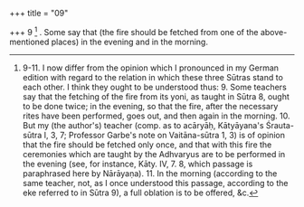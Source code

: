 +++
title = "09"

+++
9 [^5] . Some say that (the fire should be fetched from one of the above-mentioned places) in the evening and in the morning.


[^5]:  9-11. I now differ from the opinion which I pronounced in my German edition with regard to the relation in which these three Sūtras stand to each other. I think they ought to be understood thus: 9. Some teachers say that the fetching of the fire from its yoni, as taught in Sūtra 8, ought to be done twice; in the evening, so that the fire, after the necessary rites have been performed, goes out, and then again in the morning. 10. But my (the author's) teacher (comp. as to acāryāḥ, Kātyāyana's Śrauta-sūtra I, 3, 7; Professor Garbe's note on Vaitāna-sūtra 1, 3) is of opinion that the fire should be fetched only once, and that with this fire the ceremonies which are taught by the Adhvaryus are to be performed in the evening (see, for instance, Kāty. IV, 7. 8, which passage is paraphrased here by Nārāyaṇa). 11. In the morning (according to the same teacher, not, as I once understood this passage, according to the eke referred to in Sūtra 9), a full oblation is to be offered, &c.
